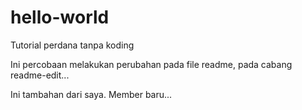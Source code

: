 # hello-world
Tutorial perdana tanpa koding


Ini percobaan melakukan perubahan pada file readme, pada cabang readme-edit...

Ini tambahan dari saya. Member baru...
